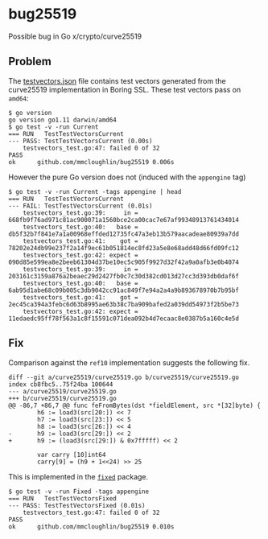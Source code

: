 # bug25519
Possible bug in Go x/crypto/curve25519

## Problem

The [testvectors.json](testdata/testvectors.json) file contains test vectors generated from the curve25519 implementation in Boring SSL. These test vectors pass on `amd64`:

```
$ go version
go version go1.11 darwin/amd64
$ go test -v -run Current
=== RUN   TestTestVectorsCurrent
--- PASS: TestTestVectorsCurrent (0.00s)
    testvectors_test.go:47: failed 0 of 32
PASS
ok  	github.com/mmcloughlin/bug25519	0.006s
```

However the pure Go version does not (induced with the `appengine` tag)

```
$ go test -v -run Current -tags appengine | head
=== RUN   TestTestVectorsCurrent
--- FAIL: TestTestVectorsCurrent (0.01s)
    testvectors_test.go:39:     in = 668fb9f76ad971c81ac900071a1560bce2ca00cac7e67af99348913761434014
    testvectors_test.go:40:   base = db5f32b7f841e7a1a00968effded12735fc47a3eb13b579aacadeae80939a7dd
    testvectors_test.go:41:    got = 78202e24db99e237f2a14f9ec61b051814ec8fd23a5e8e68add48d66fd09fc12
    testvectors_test.go:42: expect = 090d85e599ea8e2beeb61304d37be10ec5c905f9927d32f42a9a0afb3e0b4074
    testvectors_test.go:39:     in = 203161c3159a876a2beaec29d2427fb0c7c30d382cd013d27cc3d393db0daf6f
    testvectors_test.go:40:   base = 6ab95d1abe68c09b005c3db9042cc91ac849f7e94a2a4a9b893678970b7b95bf
    testvectors_test.go:41:    got = 2ec45ca394a3febc6d63b8995ae63b38c7ba909bafed2a039dd54973f2b5be73
    testvectors_test.go:42: expect = 11edaedc95ff78f563a1c8f15591c071dea092b4d7ecaac8e0387b5a160c4e5d
```

## Fix

Comparison against the `ref10` implementation suggests the following fix.

```
diff --git a/curve25519/curve25519.go b/curve25519/curve25519.go
index cb8fbc5..75f24ba 100644
--- a/curve25519/curve25519.go
+++ b/curve25519/curve25519.go
@@ -86,7 +86,7 @@ func feFromBytes(dst *fieldElement, src *[32]byte) {
        h6 := load3(src[20:]) << 7
        h7 := load3(src[23:]) << 5
        h8 := load3(src[26:]) << 4
-       h9 := load3(src[29:]) << 2
+       h9 := (load3(src[29:]) & 0x7fffff) << 2

        var carry [10]int64
        carry[9] = (h9 + 1<<24) >> 25
```

This is implemented in the [`fixed`](fixed) package.

```
$ go test -v -run Fixed -tags appengine
=== RUN   TestTestVectorsFixed
--- PASS: TestTestVectorsFixed (0.01s)
    testvectors_test.go:47: failed 0 of 32
PASS
ok  	github.com/mmcloughlin/bug25519	0.010s
```
